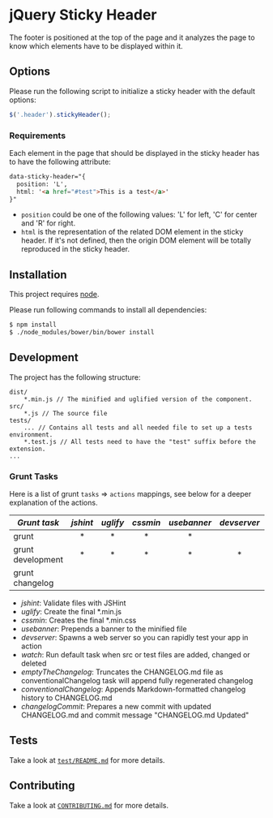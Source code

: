 # jQuery Sticky Header
The footer is positioned at the top of the page and it analyzes the page to know which elements have to be displayed
within it.

## Options
Please run the following script to initialize a sticky header with the default options:
```js
$('.header').stickyHeader();
```

### Requirements
Each element in the page that should be displayed in the sticky header has to have the following attribute:
```html
data-sticky-header="{
  position: 'L',
  html: '<a href="#test">This is a test</a>'
}"
```

- `position` could be one of the following values: 'L' for left, 'C' for center and 'R' for right.
- `html` is the representation of the related DOM element in the sticky header. If it's not defined, then the origin DOM
element will be totally reproduced in the sticky header.


## Installation
This project requires [node](https://nodejs.org/).

Please run following commands to install all dependencies:
```sh
$ npm install
$ ./node_modules/bower/bin/bower install
```

## Development
The project has the following structure:
```
dist/
	*.min.js // The minified and uglified version of the component.
src/
    *.js // The source file
tests/
    ... // Contains all tests and all needed file to set up a tests environment.
    *.test.js // All tests need to have the "test" suffix before the extension.
...
```

### Grunt Tasks
Here is a list of grunt `tasks` => `actions` mappings, see below for a deeper explanation of the actions.

|   *Grunt task*    | *jshint* | *uglify* | *cssmin* | *usebanner* | *devserver* | *watch* | *emptyTheChangelog* | *conventionalChangelog* | *changelogCommit* |
|-------------------|:--------:|:--------:|:--------:|:-----------:|:-----------:|:-------:|:-------------------:|:-----------------------:|:-----------------:|
|      grunt        |    *     |    *     |    *     |      *      |             |         |                     |                         |                   |
| grunt development |    *     |    *     |    *     |      *      |      *      |    *    |                     |                         |                   |
| grunt changelog   |          |          |          |             |             |         |          *          |           *             |         *         |

* *jshint*: Validate files with JSHint
* *uglify*: Create the final \*.min.js
* *cssmin*: Creates the final \*.min.css
* *usebanner*: Prepends a banner to the minified file
* *devserver*: Spawns a web server so you can rapidly test your app in action
* *watch*: Run default task when src or test files are added, changed or deleted
* *emptyTheChangelog*: Truncates the CHANGELOG.md file as conventionalChangelog task will append fully regenerated changelog
* *conventionalChangelog*: Appends Markdown-formatted changelog history to CHANGELOG.md
* *changelogCommit*: Prepares a new commit with updated CHANGELOG.md and commit message "CHANGELOG.md Updated"

## Tests
Take a look at [`test/README.md`](test/README.md) for more details.

## Contributing
Take a look at [`CONTRIBUTING.md`](CONTRIBUTING.md) for more details.


